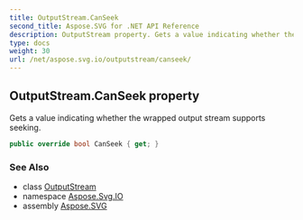```yaml
---
title: OutputStream.CanSeek
second_title: Aspose.SVG for .NET API Reference
description: OutputStream property. Gets a value indicating whether the wrapped output stream supports seeking
type: docs
weight: 30
url: /net/aspose.svg.io/outputstream/canseek/
---
```

## OutputStream.CanSeek property

Gets a value indicating whether the wrapped output stream supports seeking.

```csharp
public override bool CanSeek { get; }
```

### See Also

* class [OutputStream](../)
* namespace [Aspose.Svg.IO](../../outputstream/)
* assembly [Aspose.SVG](../../../)
